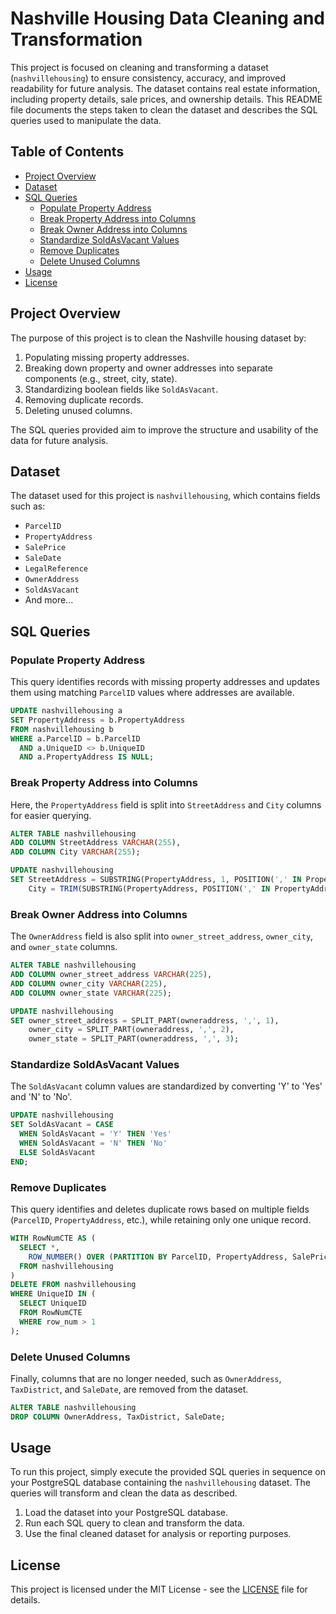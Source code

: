 
# Nashville Housing Data Cleaning and Transformation

This project is focused on cleaning and transforming a dataset (`nashvillehousing`) to ensure consistency, accuracy, and improved readability for future analysis. The dataset contains real estate information, including property details, sale prices, and ownership details. This README file documents the steps taken to clean the dataset and describes the SQL queries used to manipulate the data.

## Table of Contents

- [Project Overview](#project-overview)
- [Dataset](#dataset)
- [SQL Queries](#sql-queries)
  - [Populate Property Address](#populate-property-address)
  - [Break Property Address into Columns](#break-property-address-into-columns)
  - [Break Owner Address into Columns](#break-owner-address-into-columns)
  - [Standardize SoldAsVacant Values](#standardize-soldasvacant-values)
  - [Remove Duplicates](#remove-duplicates)
  - [Delete Unused Columns](#delete-unused-columns)
- [Usage](#usage)
- [License](#license)

## Project Overview

The purpose of this project is to clean the Nashville housing dataset by:
1. Populating missing property addresses.
2. Breaking down property and owner addresses into separate components (e.g., street, city, state).
3. Standardizing boolean fields like `SoldAsVacant`.
4. Removing duplicate records.
5. Deleting unused columns.

The SQL queries provided aim to improve the structure and usability of the data for future analysis.

## Dataset

The dataset used for this project is `nashvillehousing`, which contains fields such as:
- `ParcelID`
- `PropertyAddress`
- `SalePrice`
- `SaleDate`
- `LegalReference`
- `OwnerAddress`
- `SoldAsVacant`
- And more...

## SQL Queries

### Populate Property Address

This query identifies records with missing property addresses and updates them using matching `ParcelID` values where addresses are available.

```sql
UPDATE nashvillehousing a
SET PropertyAddress = b.PropertyAddress
FROM nashvillehousing b
WHERE a.ParcelID = b.ParcelID
  AND a.UniqueID <> b.UniqueID
  AND a.PropertyAddress IS NULL;
```

### Break Property Address into Columns

Here, the `PropertyAddress` field is split into `StreetAddress` and `City` columns for easier querying.

```sql
ALTER TABLE nashvillehousing
ADD COLUMN StreetAddress VARCHAR(255),
ADD COLUMN City VARCHAR(255);

UPDATE nashvillehousing
SET StreetAddress = SUBSTRING(PropertyAddress, 1, POSITION(',' IN PropertyAddress) - 1),
    City = TRIM(SUBSTRING(PropertyAddress, POSITION(',' IN PropertyAddress) + 1));
```

### Break Owner Address into Columns

The `OwnerAddress` field is also split into `owner_street_address`, `owner_city`, and `owner_state` columns.

```sql
ALTER TABLE nashvillehousing
ADD COLUMN owner_street_address VARCHAR(225),
ADD COLUMN owner_city VARCHAR(225),
ADD COLUMN owner_state VARCHAR(225);

UPDATE nashvillehousing
SET owner_street_address = SPLIT_PART(owneraddress, ',', 1),
    owner_city = SPLIT_PART(owneraddress, ',', 2),
    owner_state = SPLIT_PART(owneraddress, ',', 3);
```

### Standardize SoldAsVacant Values

The `SoldAsVacant` column values are standardized by converting 'Y' to 'Yes' and 'N' to 'No'.

```sql
UPDATE nashvillehousing
SET SoldAsVacant = CASE
  WHEN SoldAsVacant = 'Y' THEN 'Yes'
  WHEN SoldAsVacant = 'N' THEN 'No'
  ELSE SoldAsVacant
END;
```

### Remove Duplicates

This query identifies and deletes duplicate rows based on multiple fields (`ParcelID`, `PropertyAddress`, etc.), while retaining only one unique record.

```sql
WITH RowNumCTE AS (
  SELECT *,
    ROW_NUMBER() OVER (PARTITION BY ParcelID, PropertyAddress, SalePrice, SaleDate, LegalReference ORDER BY UniqueID) AS row_num
  FROM nashvillehousing
)
DELETE FROM nashvillehousing
WHERE UniqueID IN (
  SELECT UniqueID
  FROM RowNumCTE
  WHERE row_num > 1
);
```

### Delete Unused Columns

Finally, columns that are no longer needed, such as `OwnerAddress`, `TaxDistrict`, and `SaleDate`, are removed from the dataset.

```sql
ALTER TABLE nashvillehousing
DROP COLUMN OwnerAddress, TaxDistrict, SaleDate;
```

## Usage

To run this project, simply execute the provided SQL queries in sequence on your PostgreSQL database containing the `nashvillehousing` dataset. The queries will transform and clean the data as described.

1. Load the dataset into your PostgreSQL database.
2. Run each SQL query to clean and transform the data.
3. Use the final cleaned dataset for analysis or reporting purposes.

## License

This project is licensed under the MIT License - see the [LICENSE](LICENSE) file for details.
